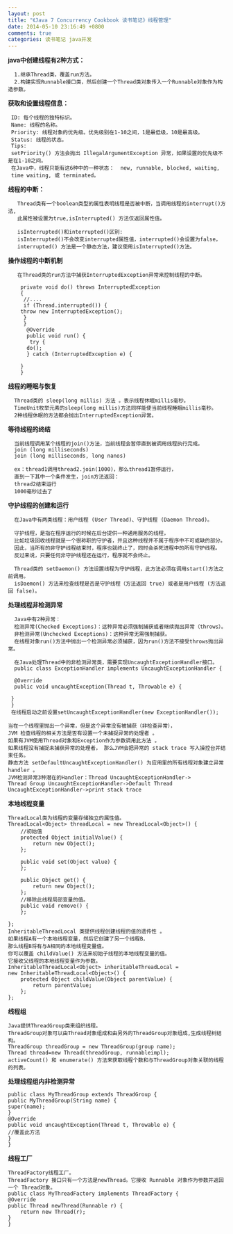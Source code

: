 ```yaml
---
layout: post
title: "《Java 7 Concurrency Cookbook 读书笔记》线程管理"
date: 2014-05-10 23:16:49 +0800
comments: true
categories: 读书笔记 java并发
---
```

**java中创建线程有2种方式：**

      1.继承Thread类，覆盖run方法。
      2.构建实现Runnable接口类，然后创建一个Thread类对象传入一个Runnable对象作为构造参数。

**获取和设置线程信息：**

     ID: 每个线程的独特标识。
     Name: 线程的名称。
     Priority: 线程对象的优先级。优先级别在1-10之间，1是最低级，10是最高级。
     Status: 线程的状态。
     Tips:
     setPriority() 方法会抛出 IllegalArgumentException 异常，如果设置的优先级不是在1-10之间。
     在Java中，线程只能有这6种中的一种状态：  new, runnable, blocked, waiting,
     time waiting, 或 terminated。
**线程的中断：**

       Thread类有一个boolean类型的属性表明线程是否被中断，当调用线程的interrupt()方法,
       此属性被设置为true,isInterrupted() 方法仅返回属性值。
   
       isInterrupted()和interrupted()区别:
       isInterrupted()不会改变interrupted属性值，interrupted()会设置为false，
       interrupted() 方法是一个静态方法，建议使用isInterrupted()方法。
**操作线程的中断机制**

       在Thread类的run方法中捕获InterruptedException异常来控制线程的中断。

        private void do() throws InterruptedException
        { 
         //....
         if (Thread.interrupted()) {
        throw new InterruptedException();
         }
         }
          @Override
          public void run() {
           try {
          do();
          } catch (InterruptedException e) {

        } 
        }
**线程的睡眠与恢复**

      Thread类的 sleep(long millis) 方法 。表示线程休眠millis毫秒。
      TimeUnit枚举元素的sleep(long millis)方法同样能使当前线程睡眠millis毫秒。
      2种线程休眠的方法都会抛出InterruptedException异常。

**等待线程的终结**

      当前线程调用某个线程的join()方法，当前线程会暂停直到被调用线程执行完成。
      join (long milliseconds)
      join (long milliseconds, long nanos)
      
      ex：thread1调用thread2.join(1000)，那么thread1暂停运行，
      直到一下其中一个条件发生，join方法返回：
      thread2结束运行
      1000毫秒过去了
**守护线程的创建和运行**

      在Java中有两类线程：用户线程 (User Thread)、守护线程 (Daemon Thread)。

      守护线程，是指在程序运行的时候在后台提供一种通用服务的线程，
      比如垃圾回收线程就是一个很称职的守护者，并且这种线程并不属于程序中不可或缺的部分。
      因此，当所有的非守护线程结束时，程序也就终止了，同时会杀死进程中的所有守护线程。
      反过来说，只要任何非守护线程还在运行，程序就不会终止。
      
      Thread类的 setDaemon() 方法设置线程为守护线程，此方法必须在调用start()方法之前调用。
      isDaemon() 方法来检查线程是否是守护线程（方法返回 true) 或者是用户线程 (方法返回 false)。

**处理线程非检测异常**

      Java中有2种异常：
      检测异常(Checked Exceptions)：这种异常必须强制捕获或者继续抛出异常（throws）。
      非检测异常(Unchecked Exceptions)：这种异常无需强制捕获。
      在线程对象run()方法中抛出一个检测异常必须捕获，因为run()方法不接受throws抛出异常。
     
      在Java处理Thread中的非检测异常类，需要实现UncaughtExceptionHandler接口。
      public class ExceptionHandler implements UncaughtExceptionHandler {

	  @Override
	  public void uncaughtException(Thread t, Throwable e) {
            
     }
     }
     在线程启动之前设置setUncaughtExceptionHandler(new ExceptionHandler());

    当在一个线程里抛出一个异常，但是这个异常没有被捕获（非检查异常）， 
    JVM 检查线程的相关方法是否有设置一个未捕捉异常的处理者 。
    如果有JVM使用Thread对象和Exception作为参数调用此方法 。
    如果线程没有捕捉未捕获异常的处理者， 那么JVM会把异常的 stack trace 写入操控台并结束任务。
    静态方法 setDefaultUncaughtExceptionHandler() 为应用里的所有线程对象建立异常handler 。
    JVM检测异常3种潜在的Handler：Thread UncaughtExceptionHandler->
    Thread Group UncaughtExceptionHandler->Default Thread 
    UncaughtExceptionHandler->print stack trace
              
**本地线程变量**
   
    ThreadLocal类为线程的变量存储独立的属性值。
    ThreadLocal<Object> threadLocal = new ThreadLocal<Object>() {
        //初始值
		protected Object initialValue() {
			return new Object();
		};
        
		public void set(Object value) {
		};

		public Object get() {
			return new Object();
		};
        //移除此线程局部变量的值。
		public void remove() {
		};

	}; 
    InheritableThreadLocal 类提供线程创建线程的值的遗传性 。
    如果线程A有一个本地线程变量，然后它创建了另一个线程B，
    那么线程B将有与A相同的本地线程变量值。
    你可以覆盖 childValue() 方法来初始子线程的本地线程变量的值。
    它接收父线程的本地线程变量作为参数。
    InheritableThreadLocal<Object> inheritableThreadLocal = 
    new InheritableThreadLocal<Object>() {
		protected Object childValue(Object parentValue) {
			return parentValue;
		};
	};
**线程组**

    Java提供ThreadGroup类来组织线程。 
    ThreadGroup对象可以由Thread对象组成和由另外的ThreadGroup对象组成,生成线程树结构。
    ThreadGroup threadGroup = new ThreadGroup(group name);
    Thread thread=new Thread(threadGroup, runnableimpl);
    activeCount() 和 enumerate() 方法来获取线程个数和与ThreadGroup对象关联的线程的列表。
**处理线程组内非检测异常**

    public class MyThreadGroup extends ThreadGroup {
    public MyThreadGroup(String name) {
    super(name);
    }
    @Override
    public void uncaughtException(Thread t, Throwable e) {
    //覆盖此方法
    }
    }
**线程工厂**

    ThreadFactory线程工厂。
    ThreadFactory 接口只有一个方法是newThread。它接收 Runnable 对象作为参数并返回一个 Thread对象。
    public class MyThreadFactory implements ThreadFactory {
	@Override
	public Thread newThread(Runnable r) {
		return new Thread(r);
	}
    }